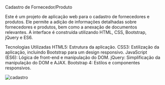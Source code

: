 Cadastro de Fornecedor/Produto

Este é um projeto de aplicação web para o cadastro de fornecedores e produtos. Ele permite a adição de informações detalhadas sobre fornecedores e produtos, bem como a anexação de documentos relevantes. 
A interface é construída utilizando HTML, CSS, Bootstrap, jQuery e ES6.

Tecnologias Utilizadas
HTML5: Estrutura da aplicação.
CSS3: Estilização da aplicação, incluindo Bootstrap para um design responsivo.
JavaScript (ES6): Lógica de front-end e manipulação do DOM.
jQuery: Simplificação da manipulação do DOM e AJAX.
Bootstrap 4: Estilos e componentes responsivos.

![cadastro](https://github.com/user-attachments/assets/25beed7c-0a39-4bee-bc77-0a13a363d182)
